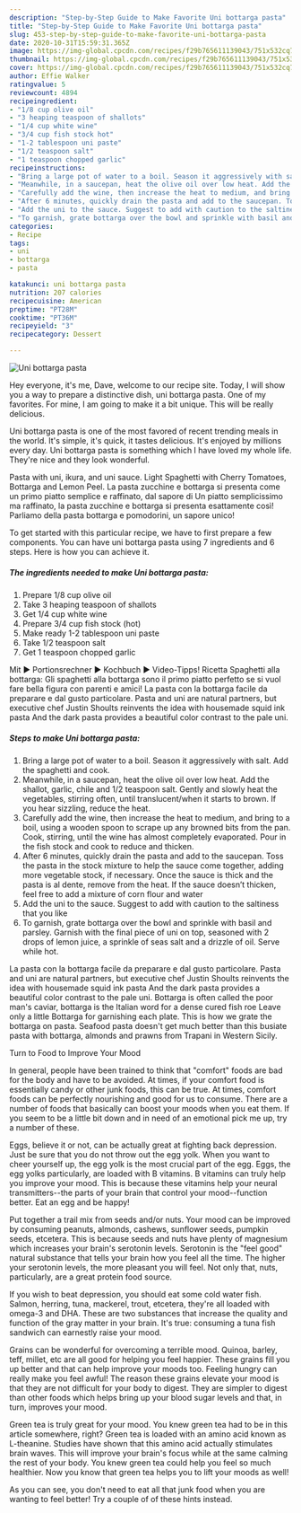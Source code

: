```yaml
---
description: "Step-by-Step Guide to Make Favorite Uni bottarga pasta"
title: "Step-by-Step Guide to Make Favorite Uni bottarga pasta"
slug: 453-step-by-step-guide-to-make-favorite-uni-bottarga-pasta
date: 2020-10-31T15:59:31.365Z
image: https://img-global.cpcdn.com/recipes/f29b765611139043/751x532cq70/uni-bottarga-pasta-recipe-main-photo.jpg
thumbnail: https://img-global.cpcdn.com/recipes/f29b765611139043/751x532cq70/uni-bottarga-pasta-recipe-main-photo.jpg
cover: https://img-global.cpcdn.com/recipes/f29b765611139043/751x532cq70/uni-bottarga-pasta-recipe-main-photo.jpg
author: Effie Walker
ratingvalue: 5
reviewcount: 4894
recipeingredient:
- "1/8 cup olive oil"
- "3 heaping teaspoon of shallots"
- "1/4 cup white wine"
- "3/4 cup fish stock hot"
- "1-2 tablespoon uni paste"
- "1/2 teaspoon salt"
- "1 teaspoon chopped garlic"
recipeinstructions:
- "Bring a large pot of water to a boil. Season it aggressively with salt. Add the spaghetti and cook."
- "Meanwhile, in a saucepan, heat the olive oil over low heat. Add the shallot, garlic, chile and 1/2 teaspoon salt. Gently and slowly heat the vegetables, stirring often, until translucent/when it starts to brown. If you hear sizzling, reduce the heat."
- "Carefully add the wine, then increase the heat to medium, and bring to a boil, using a wooden spoon to scrape up any browned bits from the pan. Cook, stirring, until the wine has almost completely evaporated. Pour in the fish stock and cook to reduce and thicken."
- "After 6 minutes, quickly drain the pasta and add to the saucepan. Toss the pasta in the stock mixture to help the sauce come together, adding more vegetable stock, if necessary. Once the sauce is thick and the pasta is al dente, remove from the heat. If the sauce doesn’t thicken, feel free to add a mixture of corn flour and water"
- "Add the uni to the sauce. Suggest to add with caution to the saltiness that you like"
- "To garnish, grate bottarga over the bowl and sprinkle with basil and parsley. Garnish with the final piece of uni on top, seasoned with 2 drops of lemon juice, a sprinkle of seas salt and a drizzle of oil. Serve while hot."
categories:
- Recipe
tags:
- uni
- bottarga
- pasta

katakunci: uni bottarga pasta 
nutrition: 207 calories
recipecuisine: American
preptime: "PT28M"
cooktime: "PT36M"
recipeyield: "3"
recipecategory: Dessert

---
```



![Uni bottarga pasta](https://img-global.cpcdn.com/recipes/f29b765611139043/751x532cq70/uni-bottarga-pasta-recipe-main-photo.jpg)

Hey everyone, it's me, Dave, welcome to our recipe site. Today, I will show you a way to prepare a distinctive dish, uni bottarga pasta. One of my favorites. For mine, I am going to make it a bit unique. This will be really delicious.

Uni bottarga pasta is one of the most favored of recent trending meals in the world. It's simple, it's quick, it tastes delicious. It's enjoyed by millions every day. Uni bottarga pasta is something which I have loved my whole life. They're nice and they look wonderful.

Pasta with uni, ikura, and uni sauce. Light Spaghetti with Cherry Tomatoes, Bottarga and Lemon Peel. La pasta zucchine e bottarga si presenta come un primo piatto semplice e raffinato, dal sapore di Un piatto semplicissimo ma raffinato, la pasta zucchine e bottarga si presenta esattamente così! Parliamo della pasta bottarga e pomodorini, un sapore unico!


To get started with this particular recipe, we have to first prepare a few components. You can have uni bottarga pasta using 7 ingredients and 6 steps. Here is how you can achieve it.

<!--inarticleads1-->

##### The ingredients needed to make Uni bottarga pasta:

1. Prepare 1/8 cup olive oil
1. Take 3 heaping teaspoon of shallots
1. Get 1/4 cup white wine
1. Prepare 3/4 cup fish stock (hot)
1. Make ready 1-2 tablespoon uni paste
1. Take 1/2 teaspoon salt
1. Get 1 teaspoon chopped garlic


Mit ► Portionsrechner ► Kochbuch ► Video-Tipps! Ricetta Spaghetti alla bottarga: Gli spaghetti alla bottarga sono il primo piatto perfetto se si vuol fare bella figura con parenti e amici! La pasta con la bottarga facile da preparare e dal gusto particolare. Pasta and uni are natural partners, but executive chef Justin Shoults reinvents the idea with housemade squid ink pasta And the dark pasta provides a beautiful color contrast to the pale uni. 

<!--inarticleads2-->

##### Steps to make Uni bottarga pasta:

1. Bring a large pot of water to a boil. Season it aggressively with salt. Add the spaghetti and cook.
1. Meanwhile, in a saucepan, heat the olive oil over low heat. Add the shallot, garlic, chile and 1/2 teaspoon salt. Gently and slowly heat the vegetables, stirring often, until translucent/when it starts to brown. If you hear sizzling, reduce the heat.
1. Carefully add the wine, then increase the heat to medium, and bring to a boil, using a wooden spoon to scrape up any browned bits from the pan. Cook, stirring, until the wine has almost completely evaporated. Pour in the fish stock and cook to reduce and thicken.
1. After 6 minutes, quickly drain the pasta and add to the saucepan. Toss the pasta in the stock mixture to help the sauce come together, adding more vegetable stock, if necessary. Once the sauce is thick and the pasta is al dente, remove from the heat. If the sauce doesn’t thicken, feel free to add a mixture of corn flour and water
1. Add the uni to the sauce. Suggest to add with caution to the saltiness that you like
1. To garnish, grate bottarga over the bowl and sprinkle with basil and parsley. Garnish with the final piece of uni on top, seasoned with 2 drops of lemon juice, a sprinkle of seas salt and a drizzle of oil. Serve while hot.


La pasta con la bottarga facile da preparare e dal gusto particolare. Pasta and uni are natural partners, but executive chef Justin Shoults reinvents the idea with housemade squid ink pasta And the dark pasta provides a beautiful color contrast to the pale uni. Bottarga is often called the poor man&#39;s caviar, bottarga is the Italian word for a dense cured fish roe Leave only a little Bottarga for garnishing each plate. This is how we grate the bottarga on pasta. Seafood pasta doesn&#39;t get much better than this busiate pasta with bottarga, almonds and prawns from Trapani in Western Sicily. 

Turn to Food to Improve Your Mood


In general, people have been trained to think that "comfort" foods are bad for the body and have to be avoided. At times, if your comfort food is essentially candy or other junk foods, this can be true. At times, comfort foods can be perfectly nourishing and good for us to consume. There are a number of foods that basically can boost your moods when you eat them. If you seem to be a little bit down and in need of an emotional pick me up, try a number of these.

Eggs, believe it or not, can be actually great at fighting back depression. Just be sure that you do not throw out the egg yolk. When you want to cheer yourself up, the egg yolk is the most crucial part of the egg. Eggs, the egg yolks particularly, are loaded with B vitamins. B vitamins can truly help you improve your mood. This is because these vitamins help your neural transmitters--the parts of your brain that control your mood--function better. Eat an egg and be happy!

Put together a trail mix from seeds and/or nuts. Your mood can be improved by consuming peanuts, almonds, cashews, sunflower seeds, pumpkin seeds, etcetera. This is because seeds and nuts have plenty of magnesium which increases your brain's serotonin levels. Serotonin is the "feel good" natural substance that tells your brain how you feel all the time. The higher your serotonin levels, the more pleasant you will feel. Not only that, nuts, particularly, are a great protein food source.

If you wish to beat depression, you should eat some cold water fish. Salmon, herring, tuna, mackerel, trout, etcetera, they're all loaded with omega-3 and DHA. These are two substances that increase the quality and function of the gray matter in your brain. It's true: consuming a tuna fish sandwich can earnestly raise your mood. 

Grains can be wonderful for overcoming a terrible mood. Quinoa, barley, teff, millet, etc are all good for helping you feel happier. These grains fill you up better and that can help improve your moods too. Feeling hungry can really make you feel awful! The reason these grains elevate your mood is that they are not difficult for your body to digest. They are simpler to digest than other foods which helps bring up your blood sugar levels and that, in turn, improves your mood.

Green tea is truly great for your mood. You knew green tea had to be in this article somewhere, right? Green tea is loaded with an amino acid known as L-theanine. Studies have shown that this amino acid actually stimulates brain waves. This will improve your brain's focus while at the same calming the rest of your body. You knew green tea could help you feel so much healthier. Now you know that green tea helps you to lift your moods as well!

As you can see, you don't need to eat all that junk food when you are wanting to feel better! Try  a  couple of  of  these  hints  instead.

